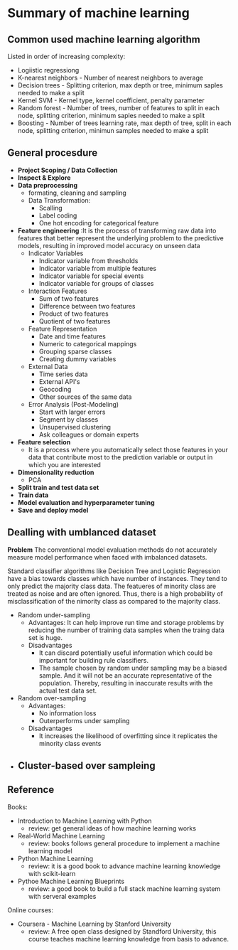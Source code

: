 # Summary of machine learning

## Common used machine learning algorithm

Listed in order of increasing complexity:

- Logiistic regressiong
- K-nearest neighbors - Number of nearest neighbors to average
- Decision trees - Splitting criterion, max depth or tree, minimum saples needed to make a split
- Kernel SVM - Kernel type, kernel coefficient, penalty parameter
- Random forest - Number of trees, number of features to split in each node, splitting criterion, minimum saples needed to make a split
- Boosting - Number of trees learning rate, max depth of tree, split in each node, splitting criterion, minimun samples needed to make a split

## General procesdure

- **Project Scoping / Data Collection**
- **Inspect & Explore**
- **Data preprocessing**
  - formating, cleaning and sampling
  - Data Transformation:
    - Scalling
    - Label coding 
    - One hot encoding for categorical feature
- **Feature engineering** :It is the process of transforming raw data into features that better represent the underlying problem to the predictive models, resulting in improved model accuracy on unseen data
  - Indicator Variables
    - Indicator variable from thresholds
    - Indicator variable from multiple features
    - Indicator variable for special events
    - Indicator variable for groups of classes
  - Interaction Features
    - Sum of two features
    - Difference between two features
    - Product of two features
    - Quotient of two features
  - Feature Representation
    - Date and time features
    - Numeric to categorical mappings
    - Grouping sparse classes
    - Creating dummy variables
  - External Data
    - Time series data
    - External API's
    - Geocoding
    - Other sources of the same data
  - Error Analysis (Post-Modeling)
    - Start with larger errors
    - Segment by classes
    - Unsupervised clustering
    - Ask colleagues or domain experts
- **Feature selection**
    - It is a process where you automatically select those features in your data that contribute most to the prediction variable or output in which you are interested
- **Dimensionality reduction**
  - PCA
- **Split train and test data set**
- **Train data**
- **Model evaluation and hyperparameter tuning**
- **Save and deploy model**


## Dealling with umblanced dataset

**Problem**
The conventional model evaluation methods do not accurately measure model performance when faced with imbalanced datasets.

Standard classifier algorithms like Decision Tree and Logistic Regression have a bias towards classes which have number of instances. They tend to only predict the majority class data. The featueres of minority class are treated as noise and are often ignored. Thus, there is a high probability of misclassification of the nimority class as compared to the majority class.

- Random under-sampling
  - Advantages: It can help improve run time and storage problems by reducing the number of training data samples when the traing data set is huge.
  - Disadvantages
    - It can discard potentially useful information which could be important for building rule classifiers.
    - The sample chosen by random under sampling may be a biased sample. And it will not be an accurate representative of the population. Thereby, resulting in inaccurate results with the actual test data set.
- Random over-sampling
  - Advantages:
    - No information loss
    - Outerperforms under sampling
  - Disadvantages
    - It increases the likelihood of overfitting since it replicates the minority class events
- Cluster-based over sampleing
  - 

## Reference

Books:

- Introduction to Machine Learning with Python
  - review: get general ideas of how machine learning works
- Real-World Machine Learning
  - review: books follows general procedure to implement a machine learning model
- Python Machine Learning
  - review: it is a good book to advance machine learning knowledge with scikit-learn
- Pythoe Machine Learning Blueprints
  - review: a good book to build a full stack machine learning system with serveral examples

Online courses:

- Coursera - Machine Learning by Stanford University
  - review: A free open class designed by Standford University, this course teaches machine learning knowledge from basis to advance.

